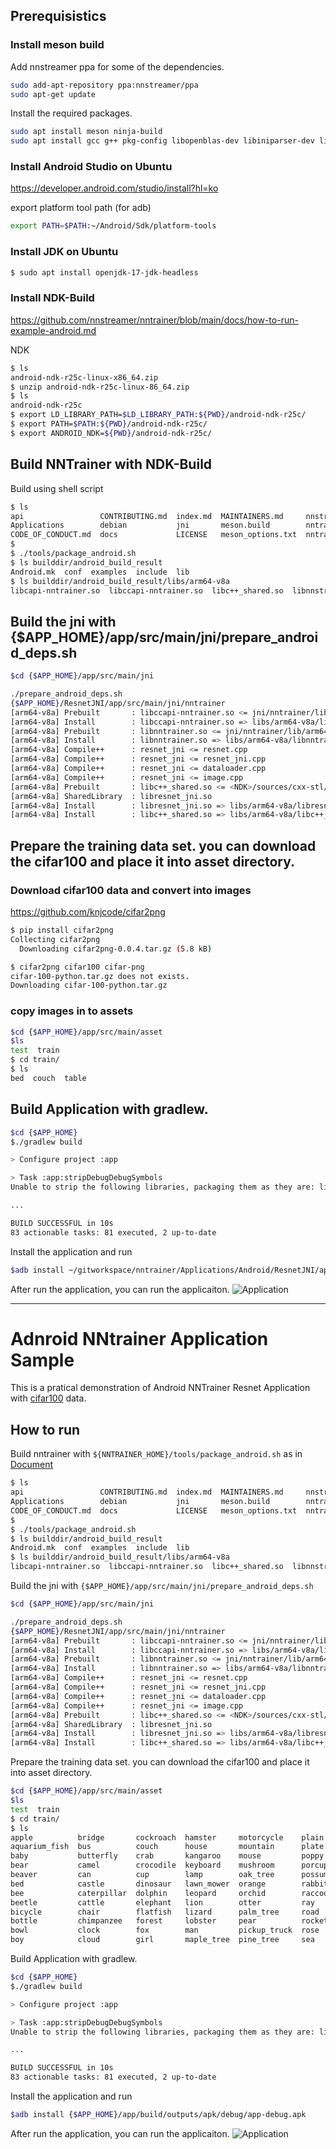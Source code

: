 
## Prerequisistics

### Install meson build

Add nnstreamer ppa for some of the dependencies.

```bash
sudo add-apt-repository ppa:nnstreamer/ppa
sudo apt-get update
```

Install the required packages.

```bash
sudo apt install meson ninja-build
sudo apt install gcc g++ pkg-config libopenblas-dev libiniparser-dev libjsoncpp-dev libcurl3-dev tensorflow2-lite-dev nnstreamer-dev libglib2.0-dev libgstreamer1.0-dev libgtest-dev ml-api-common-dev flatbuffers-compiler ml-inference-api-dev
```

### Install Android Studio on Ubuntu

https://developer.android.com/studio/install?hl=ko

export platform tool path (for adb)

```bash
export PATH=$PATH:~/Android/Sdk/platform-tools
```

### Install JDK on Ubuntu

```bash
$ sudo apt install openjdk-17-jdk-headless
```

### Install NDK-Build
https://github.com/nnstreamer/nntrainer/blob/main/docs/how-to-run-example-android.md

NDK 
```bash
$ ls
android-ndk-r25c-linux-x86_64.zip
$ unzip android-ndk-r25c-linux-86_64.zip
$ ls
android-ndk-r25c
$ export LD_LIBRARY_PATH=$LD_LIBRARY_PATH:${PWD}/android-ndk-r25c/
$ export PATH=$PATH:${PWD}/android-ndk-r25c/
$ export ANDROID_NDK=${PWD}/android-ndk-r25c/
```

##  Build NNTrainer with NDK-Build
Build using shell script

```bash
$ ls
api                 CONTRIBUTING.md  index.md  MAINTAINERS.md     nnstreamer        nntrainer.pc.in  RELEASE.md
Applications        debian           jni       meson.build        nntrainer         packaging        test
CODE_OF_CONDUCT.md  docs             LICENSE   meson_options.txt  nntrainer.ini.in  README.md        tools
$
$ ./tools/package_android.sh
$ ls builddir/android_build_result
Android.mk  conf  examples  include  lib
$ ls builddir/android_build_result/libs/arm64-v8a
libcapi-nntrainer.so  libccapi-nntrainer.so  libc++_shared.so  libnnstreamer-native.so  libnntrainer.so
```

## Build the jni with {$APP_HOME}/app/src/main/jni/prepare_android_deps.sh

```bash
$cd {$APP_HOME}/app/src/main/jni

./prepare_android_deps.sh 
{$APP_HOME}/ResnetJNI/app/src/main/jni/nntrainer
[arm64-v8a] Prebuilt       : libccapi-nntrainer.so <= jni/nntrainer/lib/arm64-v8a/
[arm64-v8a] Install        : libccapi-nntrainer.so => libs/arm64-v8a/libccapi-nntrainer.so
[arm64-v8a] Prebuilt       : libnntrainer.so <= jni/nntrainer/lib/arm64-v8a/
[arm64-v8a] Install        : libnntrainer.so => libs/arm64-v8a/libnntrainer.so
[arm64-v8a] Compile++      : resnet_jni <= resnet.cpp
[arm64-v8a] Compile++      : resnet_jni <= resnet_jni.cpp
[arm64-v8a] Compile++      : resnet_jni <= dataloader.cpp
[arm64-v8a] Compile++      : resnet_jni <= image.cpp
[arm64-v8a] Prebuilt       : libc++_shared.so <= <NDK>/sources/cxx-stl/llvm-libc++/libs/arm64-v8a/
[arm64-v8a] SharedLibrary  : libresnet_jni.so
[arm64-v8a] Install        : libresnet_jni.so => libs/arm64-v8a/libresnet_jni.so
[arm64-v8a] Install        : libc++_shared.so => libs/arm64-v8a/libc++_shared.so
```

## Prepare the training data set. you can download the cifar100 and place it into asset directory.

### Download cifar100 data and convert into images
https://github.com/knjcode/cifar2png

```bash
$ pip install cifar2png 
Collecting cifar2png
  Downloading cifar2png-0.0.4.tar.gz (5.8 kB)

$ cifar2png cifar100 cifar-png
cifar-100-python.tar.gz does not exists.
Downloading cifar-100-python.tar.gz
```

### copy images in to assets

```bash
$cd {$APP_HOME}/app/src/main/asset
$ls
test  train
$ cd train/
$ ls
bed  couch  table
```

## Build Application with gradlew.

``` bash
$cd {$APP_HOME}
$./gradlew build

> Configure project :app

> Task :app:stripDebugDebugSymbols
Unable to strip the following libraries, packaging them as they are: libc++_shared.so, libccapi-nntrainer.so, libnntrainer.so, libresnet_jni.so.

...

BUILD SUCCESSFUL in 10s
83 actionable tasks: 81 executed, 2 up-to-date

```

Install the application and run

``` bash
$adb install ~/gitworkspace/nntrainer/Applications/Android/ResnetJNI/app/build/outputs/apk/debug/app-debug.apk

```

After run the application, you can run the applicaiton.
![Application](/docs/images/app_resnet.jpg?raw=true)


---

# Adnroid NNtrainer Application Sample
This is a pratical demonstration of Android NNTrainer Resnet Application with [cifar100](https://www.cs.toronto.edu/~kriz/cifar.html) data.

## How to run
Build nntrainer with `${NNTRAINER_HOME}/tools/package_android.sh` as in [Document](https://github.com/nnstreamer/nntrainer/blob/main/docs/how-to-run-example-android.md)

```bash
$ ls
api                 CONTRIBUTING.md  index.md  MAINTAINERS.md     nnstreamer        nntrainer.pc.in  RELEASE.md
Applications        debian           jni       meson.build        nntrainer         packaging        test
CODE_OF_CONDUCT.md  docs             LICENSE   meson_options.txt  nntrainer.ini.in  README.md        tools
$
$ ./tools/package_android.sh
$ ls builddir/android_build_result
Android.mk  conf  examples  include  lib
$ ls builddir/android_build_result/libs/arm64-v8a
libcapi-nntrainer.so  libccapi-nntrainer.so  libc++_shared.so  libnnstreamer-native.so  libnntrainer.so
```

Build the jni with `{$APP_HOME}/app/src/main/jni/prepare_android_deps.sh`
```bash
$cd {$APP_HOME}/app/src/main/jni

./prepare_android_deps.sh 
{$APP_HOME}/ResnetJNI/app/src/main/jni/nntrainer
[arm64-v8a] Prebuilt       : libccapi-nntrainer.so <= jni/nntrainer/lib/arm64-v8a/
[arm64-v8a] Install        : libccapi-nntrainer.so => libs/arm64-v8a/libccapi-nntrainer.so
[arm64-v8a] Prebuilt       : libnntrainer.so <= jni/nntrainer/lib/arm64-v8a/
[arm64-v8a] Install        : libnntrainer.so => libs/arm64-v8a/libnntrainer.so
[arm64-v8a] Compile++      : resnet_jni <= resnet.cpp
[arm64-v8a] Compile++      : resnet_jni <= resnet_jni.cpp
[arm64-v8a] Compile++      : resnet_jni <= dataloader.cpp
[arm64-v8a] Compile++      : resnet_jni <= image.cpp
[arm64-v8a] Prebuilt       : libc++_shared.so <= <NDK>/sources/cxx-stl/llvm-libc++/libs/arm64-v8a/
[arm64-v8a] SharedLibrary  : libresnet_jni.so
[arm64-v8a] Install        : libresnet_jni.so => libs/arm64-v8a/libresnet_jni.so
[arm64-v8a] Install        : libc++_shared.so => libs/arm64-v8a/libc++_shared.so
```

Prepare the training data set. you can download the cifar100 and place it into asset directory.

```bash
$cd {$APP_HOME}/app/src/main/asset
$ls
test  train
$ cd train/
$ ls
apple          bridge       cockroach  hamster     motorcycle    plain      seal          table       willow_tree
aquarium_fish  bus          couch      house       mountain      plate      shark         tank        wolf
baby           butterfly    crab       kangaroo    mouse         poppy      shrew         telephone   woman
bear           camel        crocodile  keyboard    mushroom      porcupine  skunk         television  worm
beaver         can          cup        lamp        oak_tree      possum     skyscraper    tiger
bed            castle       dinosaur   lawn_mower  orange        rabbit     snail         tractor
bee            caterpillar  dolphin    leopard     orchid        raccoon    snake         train
beetle         cattle       elephant   lion        otter         ray        spider        trout
bicycle        chair        flatfish   lizard      palm_tree     road       squirrel      tulip
bottle         chimpanzee   forest     lobster     pear          rocket     streetcar     turtle
bowl           clock        fox        man         pickup_truck  rose       sunflower     wardrobe
boy            cloud        girl       maple_tree  pine_tree     sea        sweet_pepper  whale

```


Build Application with gradlew.

``` bash
$cd {$APP_HOME}
$./gradlew build

> Configure project :app

> Task :app:stripDebugDebugSymbols
Unable to strip the following libraries, packaging them as they are: libc++_shared.so, libccapi-nntrainer.so, libnntrainer.so, libresnet_jni.so.

...

BUILD SUCCESSFUL in 10s
83 actionable tasks: 81 executed, 2 up-to-date

```

Install the application and run

``` bash
$adb install {$APP_HOME}/app/build/outputs/apk/debug/app-debug.apk

```

After run the application, you can run the applicaiton.
![Application](/docs/images/app_resnet.jpg?raw=true)
